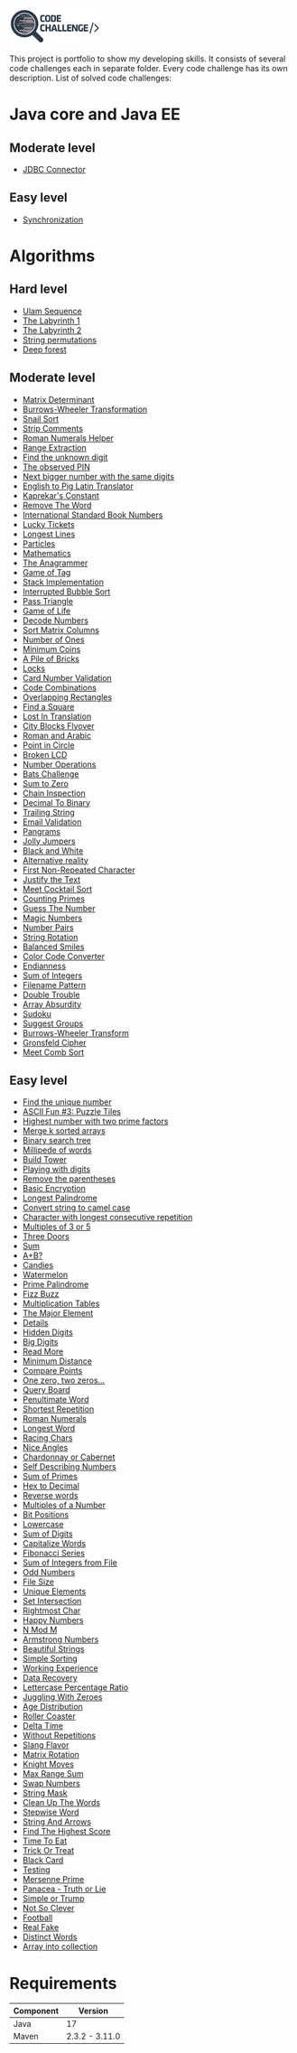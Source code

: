 ![Main Logo](code-challenge.png)

This project is portfolio to show my developing skills. 
It consists of several code challenges each in separate folder.
Every code challenge has its own description. 
List of solved code challenges:

Java core and Java EE
=====================

Moderate level
--------------
* [JDBC Connector](javaee/moderate/jdbc-connector/README.md)

Easy level
----------
* [Synchronization](javaee/easy/synchronization/README.md)


Algorithms
==========

Hard level
----------
* [Ulam Sequence](algorithms/hard/ulam-sequence/README.md)
* [The Labyrinth 1](algorithms/hard/labyrinth/README.md)
* [The Labyrinth 2](algorithms/hard/labyrinth2/README.md)
* [String permutations](algorithms/hard/string-permutations/README.md)
* [Deep forest](algorithms/hard/deepforest/README.md)


Moderate level
--------------
* [Matrix Determinant](algorithms/moderate/matrixdeterminant/README.md)
* [Burrows-Wheeler Transformation](algorithms/moderate/burrows-wheeler-transformation/README.md)
* [Snail Sort](algorithms/moderate/snailsort/README.md)
* [Strip Comments](algorithms/moderate/stripcomments/README.md)
* [Roman Numerals Helper](algorithms/moderate/romannumeralshelper/README.md)
* [Range Extraction](algorithms/moderate/rangeextraction/README.md)
* [Find the unknown digit](algorithms/moderate/unknowndigit/README.md)
* [The observed PIN](algorithms/moderate/theobservedpin/README.md)
* [Next bigger number with the same digits](algorithms/moderate/nextbiggernumber/README.md)
* [English to Pig Latin Translator](algorithms/moderate/pig-latin/README.md)
* [Kaprekar's Constant](algorithms/moderate/kaprekars-constant/README.md)
* [Remove The Word](algorithms/moderate/remove-the-letters/README.md)
* [International Standard Book Numbers](algorithms/moderate/isbn/README.md)
* [Lucky Tickets](algorithms/moderate/lucky-tickets/README.md)
* [Longest Lines](algorithms/moderate/longest-lines/README.md)
* [Particles](algorithms/moderate/particles/README.md)
* [Mathematics](algorithms/moderate/math/README.md)
* [The Anagrammer](algorithms/moderate/anagrammer/README.md)
* [Game of Tag](algorithms/moderate/fifteen/README.md)
* [Stack Implementation](algorithms/moderate/stack-implementation/README.md)
* [Interrupted Bubble Sort](algorithms/moderate/interrupted-bubble-sort/README.md)
* [Pass Triangle](algorithms/moderate/pass-triangle/README.md)
* [Game of Life](algorithms/moderate/game-of-life/README.md)
* [Decode Numbers](algorithms/moderate/decode-numbers/README.md)
* [Sort Matrix Columns](algorithms/moderate/sort-matrix-columns/README.md)
* [Number of Ones](algorithms/moderate/number-of-ones/README.md)
* [Minimum Coins](algorithms/moderate/minimum-coins/README.md)
* [A Pile of Bricks](algorithms/moderate/a-pile-of-bricks/README.md)
* [Locks](algorithms/moderate/locks/README.md)
* [Card Number Validation](algorithms/moderate/card-number-validation/README.md)
* [Code Combinations](algorithms/moderate/code-combinations/README.md)
* [Overlapping Rectangles](algorithms/moderate/overlapping-rectangles/README.md)
* [Find a Square](algorithms/moderate/find-a-square/README.md)
* [Lost In Translation](algorithms/moderate/lost-in-translation/README.md)
* [City Blocks Flyover](algorithms/moderate/city-blocks-flyover/README.md)
* [Roman and Arabic](algorithms/moderate/roman-and-arabic/README.md)
* [Point in Circle](algorithms/moderate/point-in-circle/README.md)
* [Broken LCD](/moderatebroken-lcd/README.md)
* [Number Operations](algorithms/moderate/number-operations/README.md)
* [Bats Challenge](algorithms/moderate/bats-challenge/README.md)
* [Sum to Zero](algorithms/moderate/sum-to-zero/README.md)
* [Chain Inspection](algorithms/moderate/chain-inspection/README.md)
* [Decimal To Binary](algorithms/moderate/decimal-to-binary/README.md)
* [Trailing String](algorithms/moderate/trailing-string/README.md)
* [Email Validation](algorithms/moderate/email-validation/README.md)
* [Pangrams](algorithms/moderate/pangrams/README.md)
* [Jolly Jumpers](algorithms/moderate/jolly-jumpers/README.md)
* [Black and White](algorithms/moderate/black-and-white/README.md)
* [Alternative reality](algorithms/moderate/alternative-reality/README.md)
* [First Non-Repeated Character](algorithms/moderate/first-non-repeated-character/README.md)
* [Justify the Text](algorithms/moderate/justify-the-text/README.md)
* [Meet Cocktail Sort](algorithms/moderate/meet-cocktail-sort/README.md)
* [Counting Primes](algorithms/moderate/counting-primes/README.md)
* [Guess The Number](algorithms/moderate/guess-the-number/README.md)
* [Magic Numbers](algorithms/moderate/magic-numbers/README.md)
* [Number Pairs](algorithms/moderate/number-pairs/README.md)
* [String Rotation](algorithms/moderate/string-rotation/README.md)
* [Balanced Smiles](algorithms/moderate/balanced-smiles/README.md)
* [Color Code Converter](algorithms/moderate/color-code-converter/README.md)
* [Endianness](algorithms/moderate/endianness/README.md)
* [Sum of Integers](algorithms/moderate/sum-of-integers/README.md)
* [Filename Pattern](algorithms/moderate/filename-pattern/README.md)
* [Double Trouble](algorithms/moderate/double-trouble/README.md)
* [Array Absurdity](algorithms/moderate/array-absurdity/README.md)
* [Sudoku](algorithms/moderate/sudoku/README.md)
* [Suggest Groups](algorithms/moderate/suggest-groups/README.md)
* [Burrows-Wheeler Transform](algorithms/moderate/burrows-wheeler-transform/README.md)
* [Gronsfeld Cipher](algorithms/moderate/gronsfeld-cipher/README.md)
* [Meet Comb Sort](algorithms/moderate/meet-comb-sort/README.md)

Easy level
----------
* [Find the unique number](algorithms/easy/uniquenumber/README.md)
* [ASCII Fun #3: Puzzle Tiles](algorithms/easy/puzzletiles/README.md)
* [Highest number with two prime factors](algorithms/easy/highestnumber/README.md)
* [Merge k sorted arrays](algorithms/easy/mergesortedarrays/README.md)
* [Binary search tree](algorithms/easy/binarysearchtree/README.md)
* [Millipede of words](algorithms/easy/millipedeofwords/README.md)
* [Build Tower](algorithms/easy/buildtower/README.md)
* [Playing with digits](algorithms/easy/playingwithdigits/README.md)
* [Remove the parentheses](algorithms/easy/removetheparentheses/README.md)
* [Basic Encryption](algorithms/easy/basicencryption/README.md)
* [Longest Palindrome](algorithms/easy/longestpalindrome/README.md)
* [Convert string to camel case](algorithms/easy/tocamelcase/README.md)
* [Character with longest consecutive repetition](algorithms/easy/characterwithlongest/README.md)
* [Multiples of 3 or 5](algorithms/easy/multiples3or5/README.md)
* [Three Doors](algorithms/easy/theedoors/README.md)
* [Sum](algorithms/easy/sum/README.md)
* [A+B?](algorithms/easy/aplusb/README.md)
* [Candies](algorithms/easy/candies/README.md)
* [Watermelon](algorithms/easy/watermelon/src/README.md)
* [Prime Palindrome](algorithms/easy/prime-palindrome/README.md)
* [Fizz Buzz](algorithms/easy/fizz-buzz/README.md)
* [Multiplication Tables](algorithms/easy/multiplication-tables/README.md)
* [The Major Element](/easy/the-major-element/README.md)
* [Details](/easy/details/README.md)
* [Hidden Digits](algorithms/easy/hidden-digits/README.md)
* [Big Digits](algorithms/easy/big-digits/README.md)
* [Read More](algorithms/easy/read-more/README.md)
* [Minimum Distance](algorithms/easy/minimum-distance/README.md)
* [Compare Points](algorithms/easy/compare-points/README.md)
* [One zero, two zeros...](algorithms/easy/one-zero-two-zeros/README.md)
* [Query Board](algorithms/easy/query-board/README.md)
* [Penultimate Word](algorithms/easy/penultimate-word/README.md)
* [Shortest Repetition](algorithms/easy/shortest-repetition/README.md) 
* [Roman Numerals](algorithms/easy/roman-numerals/README.md)
* [Longest Word](algorithms/easy/longest-word/README.md)
* [Racing Chars](algorithms/easy/racing-chars/README.md)
* [Nice Angles](algorithms/easy/nice-angles/README.md)
* [Chardonnay or Cabernet](algorithms/easy/chardonnay-or-cabernet/README.md)
* [Self Describing Numbers](algorithms/easy/self-describing-numbers/README.md)
* [Sum of Primes](algorithms/easy/sum-of-primes/README.md)
* [Hex to Decimal](algorithms/easy/hex-to-decimal/README.md)
* [Reverse words](algorithms/easy/reverse-words/README.md)
* [Multiples of a Number](algorithms/easy/multiples-of-a-number/README.md)
* [Bit Positions](algorithms/easy/bit-positions/README.md)
* [Lowercase](algorithms/easy/lowercase/README.md)
* [Sum of Digits](algorithms/easy/sum-of-digits/README.md)
* [Capitalize Words](algorithms/easy/capitalize-words/README.md)
* [Fibonacci Series](algorithms/easy/fibonacci-series/README.md)
* [Sum of Integers from File](algorithms/easy/sum-of-integers-from-file/README.md)
* [Odd Numbers](algorithms/easy/odd-numbers/README.md)
* [File Size](algorithms/easy/file-size/README.md)
* [Unique Elements](algorithms/easy/unique-elements/README.md)
* [Set Intersection](algorithms/easy/set-intersection/README.md)
* [Rightmost Char](algorithms/easy/rightmost-char/README.md)
* [Happy Numbers](algorithms/easy/happy-numbers/README.md)
* [N Mod M](algorithms/easy/n-mod-m/README.md)
* [Armstrong Numbers](algorithms/easy/armstrong-numbers/README.md)
* [Beautiful Strings](algorithms/easy/beautiful-strings/README.md)
* [Simple Sorting](algorithms/easy/simple-sorting/README.md)
* [Working Experience](algorithms/easy/working-experience/README.md)
* [Data Recovery](algorithms/easy/data-recovery/README.md)
* [Lettercase Percentage Ratio](algorithms/easy/lettercase-percentage-ratio/README.md)
* [Juggling With Zeroes](algorithms/easy/juggling-with-zeroes/README.md)
* [Age Distribution](algorithms/easy/age-distribution/README.md)
* [Roller Coaster](algorithms/easy/roller-coaster/README.md)
* [Delta Time](algorithms/easy/delta-time/README.md)
* [Without Repetitions](algorithms/easy/without-repetitions/README.md)
* [Slang Flavor](algorithms/easy/slang-flavor/README.md)
* [Matrix Rotation](algorithms/easy/matrix-rotation/README.md)
* [Knight Moves](algorithms/easy/knight-moves/README.md)
* [Max Range Sum](algorithms/easy/max-range-sum/README.md)
* [Swap Numbers](algorithms/easy/swap-numbers/README.md)
* [String Mask](algorithms/easy/string-mask/README.md)
* [Clean Up The Words](algorithms/easy/clean-up-the-words/README.md)
* [Stepwise Word](algorithms/easy/stepwise-word/README.md)
* [String And Arrows](algorithms/easy/string-and-arrows/README.md)
* [Find The Highest Score](algorithms/easy/find-the-highest-score/README.md)
* [Time To Eat](algorithms/easy/time-to-eat/README.md)
* [Trick Or Treat](algorithms/easy/trick-or-treat/README.md)
* [Black Card](algorithms/easy/black-card/README.md)
* [Testing](algorithms/easy/testing/README.md)
* [Mersenne Prime](algorithms/easy/mersenne-prime/README.md)
* [Panacea - Truth or Lie](algorithms/easy/panacea/README.md)
* [Simple or Trump](algorithms/easy/simple-or-trump/README.md)
* [Not So Clever](algorithms/easy/not-so-clever/README.md)
* [Football](algorithms/easy/football/README.md)
* [Real Fake](algorithms/easy/real-fake/README.md)
* [Distinct Words](algorithms/easy/distinct-words/README.md)
* [Array into collection](algorithms/easy/array-into-collection/README.md)

Requirements
============

| Component | Version        |
|-----------|----------------|
| Java      | 17             |
| Maven     | 2.3.2 - 3.11.0 |


